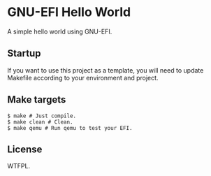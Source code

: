 # GNU-EFI Hello World

A simple hello world using GNU-EFI.

## Startup

If you want to use this project as a template, you will need to update Makefile according to your environment and project.

## Make targets

```shell
$ make # Just compile.
$ make clean # Clean.
$ make qemu # Run qemu to test your EFI.
```

## License

WTFPL.
